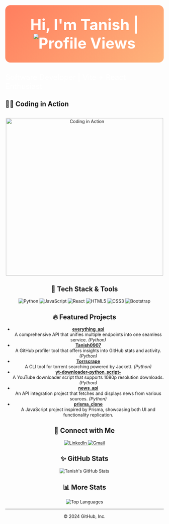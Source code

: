 <!-- Hero Section with Gradient Background -->
<div align="center" style="background: linear-gradient(135deg, #ff7e5f, #feb47b); padding: 2rem; border-radius: 1rem; margin-bottom: 2rem;">
  <h1 style="color: white; font-size: 3rem; margin: 0;">Hi, I'm Tanish | <img src="https://komarev.com/ghpvc/?username=Tanish0907&color=brightgreen" alt="Profile Views" />
</div></h1><p style="color: white; font-size: 1.5rem; margin: 0;">            Software Developer | Vite + React Enthusiast</p>
</div>
</div>

## 👨‍💻 Coding in Action
<div align="center" style="margin-top: 2rem;">
  <img src="https://media3.giphy.com/media/v1.Y2lkPTc5MGI3NjExYnM5cDBleHRmOHAxeXg3azNpcjBnNzZubWZvdjNzdzJjMnpjdW5iZyZlcD12MV9pbnRlcm5hbF9naWZfYnlfaWQmY3Q9Zw/78XCFBGOlS6keY1Bil/giphy.gif" alt="Coding in Action" width="500" />
  
<!-- Tech Stack Section -->
## 🚀 Tech Stack & Tools
<div align="center">
  <img src="https://img.shields.io/badge/PYTHON-323330?style=for-the-badge&logo=python&logoColor=F7DF1E" alt="Python" />
  <img src="https://img.shields.io/badge/JavaScript-323330?style=for-the-badge&logo=javascript&logoColor=F7DF1E" alt="JavaScript" />
  <img src="https://img.shields.io/badge/React-20232A?style=for-the-badge&logo=react&logoColor=61DAFB" alt="React" />
  <img src="https://img.shields.io/badge/HTML5-%23e34f26.svg?style=for-the-badge&logo=html5&logoColor=white" alt="HTML5" />
  <img src="https://img.shields.io/badge/CSS3-1572B6?style=for-the-badge&logo=css3&logoColor=white" alt="CSS3" />
  <img src="https://img.shields.io/badge/Bootstrap-563D7C?style=for-the-badge&logo=bootstrap&logoColor=white" alt="Bootstrap" />
</div>

<!-- Projects Section -->
## 🔥 Featured Projects
- **[everything_api](https://github.com/Tanish0907/everything_api)**  
  A comprehensive API that unifies multiple endpoints into one seamless service. *(Python)*
- **[Tanish0907](https://github.com/Tanish0907/Tanish0907)**  
  A GitHub profiler tool that offers insights into GitHub stats and activity. *(Python)*
- **[Torrscrape](https://github.com/Tanish0907/Torrscrape)**  
  A CLI tool for torrent searching powered by Jackett. *(Python)*
- **[yt-downloader-python_script-](https://github.com/Tanish0907/yt-downloader-python_script-)**  
  A YouTube downloader script that supports 1080p resolution downloads. *(Python)*
- **[news_api](https://github.com/Tanish0907/news_api)**  
  An API integration project that fetches and displays news from various sources. *(Python)*
- **[prisma_clone](https://github.com/Tanish0907/prisma_clone)**  
  A JavaScript project inspired by Prisma, showcasing both UI and functionality replication.

<!-- Contact Section -->
## 🔗 Connect with Me
<p align="center">
  <a href="https://www.linkedin.com/in/tanish-sharma-0191b5266" target="_blank">
    <img src="https://img.shields.io/badge/LinkedIn-%230077B5.svg?style=for-the-badge&logo=linkedin&logoColor=white" alt="LinkedIn" />
  </a>
  <a href="mailto:sharmatanish0907@gmail.com" target="_blank">
    <img src="https://img.shields.io/badge/Gmail-D14836?style=for-the-badge&logo=gmail&logoColor=white" alt="Gmail" />
  </a>
</p>

<!-- GitHub Stats Section -->
## ✨ GitHub Stats
<p align="center">
  <img src="https://github-readme-stats.vercel.app/api?username=Tanish0907&show_icons=true&theme=transparent" alt="Tanish's GitHub Stats" />
</p>

<!-- More Stats Section -->
## 📊 More Stats
<div align="center">
  <!-- Top Languages Card -->
  <img src="https://github-readme-stats.vercel.app/api/top-langs/?username=Tanish0907&layout=compact&theme=transparent" alt="Top Languages" />

  <!-- Profile View Counter -->


<!-- Coding in Action GIF -->


---

© 2024 GitHub, Inc.

